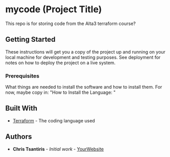 # mycode (Project Title)

This repo is for storing code from the Alta3 terraform course?

## Getting Started

These instructions will get you a copy of the project up and running on your local machine
for development and testing purposes. See deployment for notes on how to deploy the project
on a live system.

### Prerequisites

What things are needed to install the software and how to install them. For now, maybe copy in:
"How to Install the Language: "

## Built With

* [Terraform](https://www.terraform.io/) - The coding language used

## Authors

* **Chris Tsantiris** - *Initial work* - [YourWebsite](https://christsantiris.com/)
